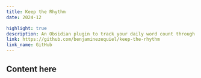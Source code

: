 ```yaml
---
title: Keep the Rhythm
date: 2024-12

highlight: true
description: An Obsidian plugin to track your daily word count through a heatmap.
link: https://github.com/benjaminezequiel/keep-the-rhythm
link_name: GitHub
---
```


## Content here
